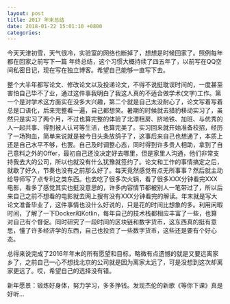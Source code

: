 ```yaml
---
layout: post
title: 2017 年末总结
date: 2018-01-22 15:01:10 +0800
categories: 
---
```


今天天津初雪，天气很冷，实验室的网络也断掉了，想想是时候回家了。照例每年都在回家之前写下一篇
年终总结，这个习惯大概持续了四五年了，以前写在QQ空间私密日记，现在写在独立博客。希望自己能够一直写下去。

整个大半年都写论文、修改论文以及投递论文，不得不说挺耽误时间的，一度甚至害怕自己毕不了业，通过这件事我明白了我这人真的不适合做学术(文字)工作。第一个是对学术这方面实在没多大兴趣，第二个就是自己太没耐心了，论文写着写着总是口语化，后来完整看一遍，自己都想笑。暑期的时候就去猎豹移动实习了，虽然只是实习了两个月，不过也算完整的体验了北漂租房、挤地铁、加班、与优秀的人一起共事、得到被人认可等生活，也算完美了。实习回来就开始准备校招，经历了一场狗血，简单来说就是被今日头条放鸽子了，这事后来自己也想通了，本质上还是自己水平不够，也罢。自己及时调整心态，同时得到许多贵人相助，拿到了自己意料之外的Offer，最初自己还没决定好去哪里，但是家里人沟通，他们非常支持我去大的公司，所以也就没有什么犹豫就签约了。论文和工作的事情搞定之后，就歇了好久，节奏也没有之前那么好了。每天竟然感觉有点无所事事？然后就主动给导师写了点专利之类东西。也去吃了很多次火锅，看了很多XXX分钟看完XXX电影，看多了感觉其实也挺没意思的，许多内容情节都被别人一笔带过了，所以后来自己之前不想看的电影就去网上搜有没有XXX分钟看完的解读。年末就是写大论文准备毕业了，这件事情也没什么好说的，只是花的时间比想象的多。利用闲暇时间，了解了一下Docker和Kotlin，每年自己的技术栈都相应丰富了一些，也算对自己有个督促。同时研究了一段时间的区块链和数字货币，这东西真的挺有意思，懂了许多经济学的东西，自己也投资了一些数字货币，这些还是要有个好心态。

总得来说完成了2016年年末的所有愿望和目标，略微有点遗憾的就是又要远离家乡了，之前自己一心不想找北京的公司就是因为离家太远了，可是没想到这次却离家更远了。哎，希望自己的选择没有错。

新年愿景：锻炼好身体，努力学习，多多挣钱。发现杰伦的新歌《等你下课》真是好听...

